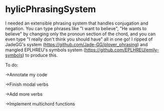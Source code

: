 # hylicPhrasingSystem
I needed an extensible phrasing system that handles conjugation and negation. You can type phrases like "I want to believe", "He wants to believe" by changing only the pronoun section of the chord, and you can even type "I really don't think you should have" all in one go!
I ripped of JadeGG's system (https://github.com/Jade-GG/plover_phrasing) and mangled EPLHREU's symbols system (https://github.com/EPLHREU/emily-symbols) to produce this. 


To do:

→Annotate my code

→Finish modal verbs

→Add more verbs

→Implement multichord functions


